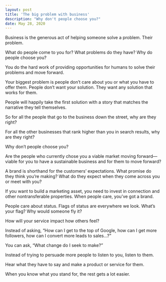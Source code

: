 ```yaml
---
layout: post
title: 'The big problem with business'
description: "Why don't people choose you?"
date: May 28, 2020
---
```



Business is the generous act of helping someone solve a problem. Their problem.

What do people come to you for? What problems do they have? Why do people choose you?

You do the hard work of providing opportunities for humans to solve their problems and move forward.

Your biggest problem is people don’t care about you or what you have to offer them. People don’t want your solution. They want any solution that works for them.

People will happily take the first solution with a story that matches the narrative they tell themselves.

So for all the people that go to the business down the street, why are they right?

For all the other businesses that rank higher than you in search results, why are they right?

Why don’t people choose you?

Are the people who currently chose you a viable market moving forward—viable for you to have a sustainable business and for them to move forward?

A brand is shorthand for the customers’ expectations. What promise do they think you’re making? What do they expect when they come across you or meet with you?

If you want to build a marketing asset, you need to invest in connection and other nontransferable properties. When people care, you’ve got a brand.

People care about status. Flags of status are everywhere we look. What’s your flag? Why would someone fly it?

How will your service impact how others feel?

Instead of asking, “How can I get to the top of Google, how can I get more followers, how can I convert more leads to sales…?”

You can ask, “What change do I seek to make?”

Instead of trying to persuade more people to listen to you, listen to them. 

Hear what they have to say and make a product or service for them.

When you know what you stand for, the rest gets a lot easier.